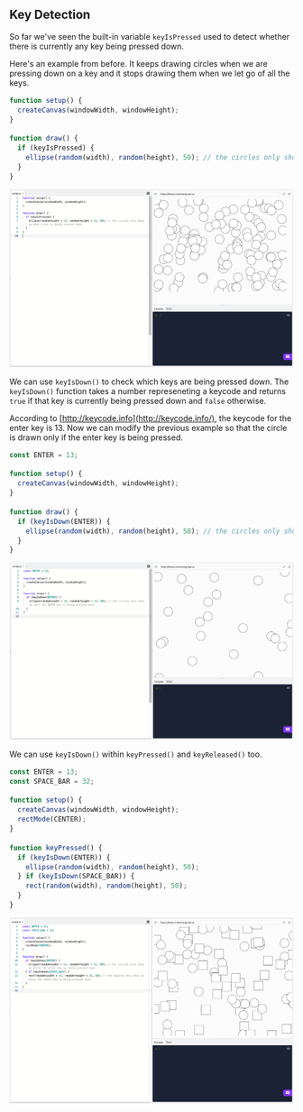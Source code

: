 ## Key Detection

So far we've seen the built-in variable `keyIsPressed` used to detect whether there is currently any key being pressed down. 

Here's an example from before. It keeps drawing circles when we are pressing down on a key and it stops drawing them when we let go of all the keys.

```js
function setup() {
  createCanvas(windowWidth, windowHeight);
}

function draw() {
  if (keyIsPressed) { 
    ellipse(random(width), random(height), 50); // the circles only show up while a key is being pressed down
  }
}
```

![](../../Images/Conditional2.png)

We can use `keyIsDown()` to check which keys are being pressed down. The `keyIsDown()` function takes a number represeneting a keycode and returns `true` if that key is currently being pressed down and `false` otherwise. 

According to [http://keycode.info](http://keycode.info/), the keycode for the enter key is 13. Now we can modify the previous example so that the circle is drawn only if the enter key is being pressed.

```js
const ENTER = 13;

function setup() {
  createCanvas(windowWidth, windowHeight);
}

function draw() {
  if (keyIsDown(ENTER)) { 
    ellipse(random(width), random(height), 50); // the circles only show up when the ENTER key is being pressed down
  }
}
```

![](../../Images/Conditional9.png)

We can use `keyIsDown()` within `keyPressed()` and `keyReleased()` too.

```js
const ENTER = 13;
const SPACE_BAR = 32;

function setup() {
  createCanvas(windowWidth, windowHeight);
  rectMode(CENTER);
}

function keyPressed() {
  if (keyIsDown(ENTER)) {
    ellipse(random(width), random(height), 50);
  } if (keyIsDown(SPACE_BAR)) {
    rect(random(width), random(height), 50);
  }
}
```

![](../../Images/Key_Is_Down.png)
